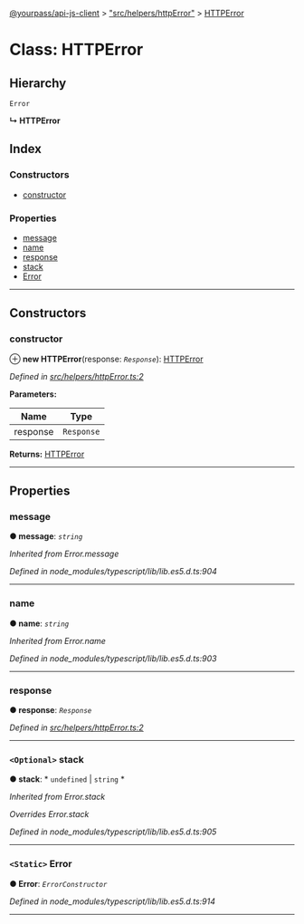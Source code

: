 [@yourpass/api-js-client](../README.md) > ["src/helpers/httpError"](../modules/_src_helpers_httperror_.md) > [HTTPError](../classes/_src_helpers_httperror_.httperror.md)

# Class: HTTPError

## Hierarchy

 `Error`

**↳ HTTPError**

## Index

### Constructors

* [constructor](_src_helpers_httperror_.httperror.md#constructor)

### Properties

* [message](_src_helpers_httperror_.httperror.md#message)
* [name](_src_helpers_httperror_.httperror.md#name)
* [response](_src_helpers_httperror_.httperror.md#response)
* [stack](_src_helpers_httperror_.httperror.md#stack)
* [Error](_src_helpers_httperror_.httperror.md#error)

---

## Constructors

<a id="constructor"></a>

###  constructor

⊕ **new HTTPError**(response: *`Response`*): [HTTPError](_src_helpers_httperror_.httperror.md)

*Defined in [src/helpers/httpError.ts:2](https://github.com/yourpass/yourpass-api-js-client/blob/598a0e7/src/helpers/httpError.ts#L2)*

**Parameters:**

| Name | Type |
| ------ | ------ |
| response | `Response` |

**Returns:** [HTTPError](_src_helpers_httperror_.httperror.md)

___

## Properties

<a id="message"></a>

###  message

**● message**: *`string`*

*Inherited from Error.message*

*Defined in node_modules/typescript/lib/lib.es5.d.ts:904*

___
<a id="name"></a>

###  name

**● name**: *`string`*

*Inherited from Error.name*

*Defined in node_modules/typescript/lib/lib.es5.d.ts:903*

___
<a id="response"></a>

###  response

**● response**: *`Response`*

*Defined in [src/helpers/httpError.ts:2](https://github.com/yourpass/yourpass-api-js-client/blob/598a0e7/src/helpers/httpError.ts#L2)*

___
<a id="stack"></a>

### `<Optional>` stack

**● stack**: * `undefined` &#124; `string`
*

*Inherited from Error.stack*

*Overrides Error.stack*

*Defined in node_modules/typescript/lib/lib.es5.d.ts:905*

___
<a id="error"></a>

### `<Static>` Error

**● Error**: *`ErrorConstructor`*

*Defined in node_modules/typescript/lib/lib.es5.d.ts:914*

___

